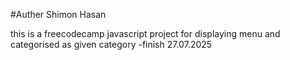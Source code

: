 #Auther Shimon Hasan

this is a freecodecamp javascript project 
for displaying menu and categorised as given category
-finish 27.07.2025

